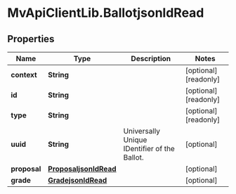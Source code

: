 # MvApiClientLib.BallotjsonldRead

## Properties

Name | Type | Description | Notes
------------ | ------------- | ------------- | -------------
**context** | **String** |  | [optional] [readonly] 
**id** | **String** |  | [optional] [readonly] 
**type** | **String** |  | [optional] [readonly] 
**uuid** | **String** | Universally Unique IDentifier of the Ballot. | [optional] 
**proposal** | [**ProposaljsonldRead**](ProposaljsonldRead.md) |  | [optional] 
**grade** | [**GradejsonldRead**](GradejsonldRead.md) |  | [optional] 


